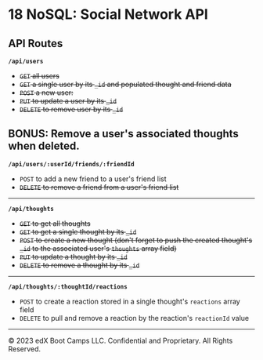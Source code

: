 # 18 NoSQL: Social Network API

## API Routes
**`/api/users`**
* ~~`GET` all users~~
* ~~`GET` a single user by its `_id` and populated thought and friend data~~
* ~~`POST` a new user:~~
* ~~`PUT` to update a user by its `_id`~~
* ~~`DELETE` to remove user by its `_id`~~

**BONUS**: Remove a user's associated thoughts when deleted.
---
**`/api/users/:userId/friends/:friendId`**
* `POST` to add a new friend to a user's friend list
* ~~`DELETE` to remove a friend from a user's friend list~~

---

**`/api/thoughts`**
* ~~`GET` to get all thoughts~~
* ~~`GET` to get a single thought by its `_id`~~
* ~~`POST` to create a new thought (don't forget to push the created thought's `_id` to the associated user's `thoughts` array field)~~
* ~~`PUT` to update a thought by its `_id`~~
* ~~`DELETE` to remove a thought by its `_id`~~

---

**`/api/thoughts/:thoughtId/reactions`**
* `POST` to create a reaction stored in a single thought's `reactions` array field
* `DELETE` to pull and remove a reaction by the reaction's `reactionId` value

---
© 2023 edX Boot Camps LLC. Confidential and Proprietary. All Rights Reserved.